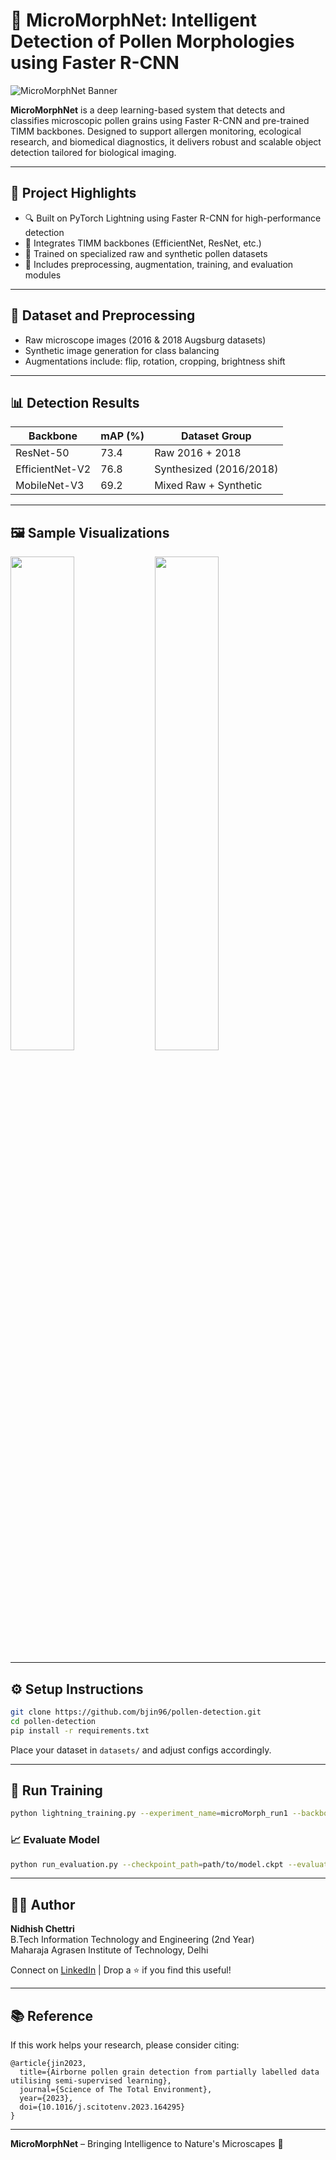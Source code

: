 
# 🌼 MicroMorphNet: Intelligent Detection of Pollen Morphologies using Faster R-CNN

![MicroMorphNet Banner](https://raw.githubusercontent.com/bjin96/pollen-detection/main/assets/banner.png)

**MicroMorphNet** is a deep learning-based system that detects and classifies microscopic pollen grains using Faster R-CNN and pre-trained TIMM backbones. Designed to support allergen monitoring, ecological research, and biomedical diagnostics, it delivers robust and scalable object detection tailored for biological imaging.

---

## 📌 Project Highlights

- 🔍 Built on PyTorch Lightning using Faster R-CNN for high-performance detection
- 🧬 Integrates TIMM backbones (EfficientNet, ResNet, etc.)
- 🧪 Trained on specialized raw and synthetic pollen datasets
- 🧰 Includes preprocessing, augmentation, training, and evaluation modules

---

## 🧬 Dataset and Preprocessing

- Raw microscope images (2016 & 2018 Augsburg datasets)
- Synthetic image generation for class balancing
- Augmentations include: flip, rotation, cropping, brightness shift

---

## 📊 Detection Results

| Backbone        | mAP (%) | Dataset Group           |
|----------------|---------|--------------------------|
| ResNet-50      | 73.4    | Raw 2016 + 2018          |
| EfficientNet-V2| 76.8    | Synthesized (2016/2018)  |
| MobileNet-V3   | 69.2    | Mixed Raw + Synthetic    |

---

## 🖼️ Sample Visualizations

<p float="left">
  <img src="https://raw.githubusercontent.com/bjin96/pollen-detection/main/assets/pred1.png" width="45%"/>
  <img src="https://raw.githubusercontent.com/bjin96/pollen-detection/main/assets/pred2.png" width="45%"/>
</p>

---

## ⚙️ Setup Instructions

```bash
git clone https://github.com/bjin96/pollen-detection.git
cd pollen-detection
pip install -r requirements.txt
```

Place your dataset in `datasets/` and adjust configs accordingly.

---

## 🚀 Run Training

```bash
python lightning_training.py --experiment_name=microMorph_run1 --backbone=efficientnet_v2_s
```

### 📈 Evaluate Model

```bash
python run_evaluation.py --checkpoint_path=path/to/model.ckpt --evaluation_dataset_group=evaluate_2016augsburg15
```

---

## 👨‍💻 Author

**Nidhish Chettri**  
B.Tech Information Technology and Engineering (2nd Year)  
Maharaja Agrasen Institute of Technology, Delhi  

Connect on [LinkedIn](https://www.linkedin.com/in/nidhish-chettri-b0378428b/) | Drop a ⭐ if you find this useful!

---

## 📚 Reference

If this work helps your research, please consider citing:

```
@article{jin2023,
  title={Airborne pollen grain detection from partially labelled data utilising semi-supervised learning},
  journal={Science of The Total Environment},
  year={2023},
  doi={10.1016/j.scitotenv.2023.164295}
}
```

---

**MicroMorphNet** – Bringing Intelligence to Nature's Microscapes 🌿
